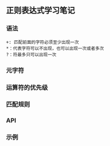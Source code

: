 ## 正则表达式学习笔记

### 语法
    +: 匹配前面的字符必须至少出现一次
    *：代表字符可以不出现，也可以出现一次或者多次
    ?：符最多只可以出现一次

### 元字符

### 运算符的优先级

### 匹配规则

### API

### 示例